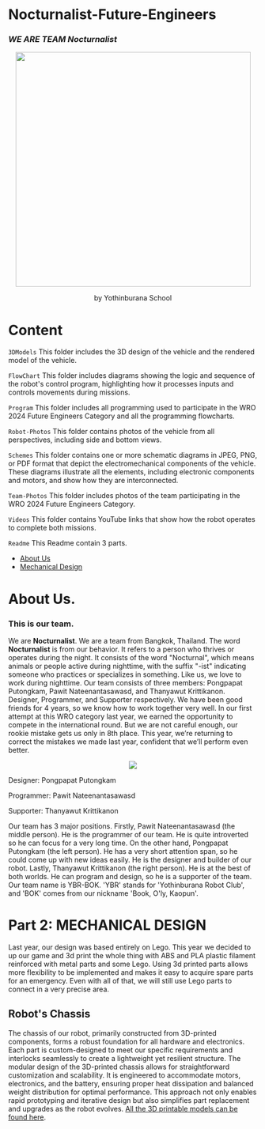 # Nocturnalist-Future-Engineers
### ***WE ARE TEAM Nocturnalist***

</p>
<p align="center">
  <img src="https://github.com/user-attachments/assets/4428501b-f179-4744-9167-17dbda05bc57" width="475"/>
</p>



<p align="center">
 by Yothinburana School

</p>

# Content
`3DModels` This folder includes the 3D design of the vehicle and the rendered model of the vehicle.

`FlowChart` This folder includes diagrams showing the logic and sequence of the robot's control program, highlighting how it processes inputs and controls movements during missions.

`Program` This folder includes all programming used to participate in the WRO 2024 Future Engineers Category and all the programming flowcharts.

`Robot-Photos` This folder contains photos of the vehicle from all perspectives, including side and bottom views.

`Schemes` This folder contains one or more schematic diagrams in JPEG, PNG, or PDF format that depict the electromechanical components of the vehicle. These diagrams illustrate all the elements, including electronic components and motors, and show how they are interconnected.

`Team-Photos` This folder includes photos of the team participating in the WRO 2024 Future Engineers Category.

`Videos` This folder contains YouTube links that show how the robot operates to complete both missions.

`Readme` This Readme contain 3 parts.

  - [About Us](#about-us)
  - [Mechanical Design](#part-2:-mechanical-design)

</p>

# **About Us.**

### **This is our team.**



  We are **Nocturnalist**. We are a team from Bangkok, Thailand. The word **Nocturnalist** is from our behavior. It refers to a person who thrives or operates during the night. It consists of the word "Nocturnal", which means animals or people active during nighttime, with the suffix "-ist" indicating someone who practices or specializes in something. Like us, we love to work during nighttime. Our team consists of three members: Pongpapat Putongkam, Pawit Nateenantasawasd, and Thanyawut Krittikanon. Designer, Programmer, and Supporter respectively. We have been good friends for 4 years, so we know how to work together very well. In our first attempt at this WRO category last year, we earned the opportunity to compete in the international round. But we are not careful enough, our rookie mistake gets us only in 8th place. This year, we’re returning to correct the mistakes we made last year, confident that we’ll perform even better.

<p align="center">
    <img src="https://github.com/user-attachments/assets/0cc32271-a7d0-4db4-8669-6ef6ca3a210b"/>
</p>

Designer: Pongpapat Putongkam </p>
Programmer: Pawit Nateenantasawasd </p>
Supporter: Thanyawut Krittikanon </p>

</p>

  Our team has 3 major positions. Firstly, Pawit Nateenantasawasd (the middle person). He is the programmer of our team. He is quite introverted so he can focus for a very long time. On the other hand, Pongpapat Putongkam (the left person). He has a very short attention span, so he could come up with new ideas easily. He is the designer and builder of our robot. Lastly, Thanyawut Krittikanon (the right person). He is at the best of both worlds. He can program and design, so he is a supporter of the team. Our team name is YBR-BOK. 'YBR' stands for 'Yothinburana Robot Club', and 'BOK' comes from our nickname 'Book, O'ly, Kaopun'.


# **Part 2: MECHANICAL DESIGN**

Last year, our design was based entirely on Lego. This year we decided to up our game and 3d print the whole thing with ABS and PLA plastic filament reinforced with metal parts and some Lego. Using 3d printed parts allows more flexibility to be implemented and makes it easy to acquire spare parts for an emergency.
Even with all of that, we will still use Lego parts to connect in a very precise area.


## Robot's Chassis

The chassis of our robot, primarily constructed from 3D-printed components, forms a robust foundation for all hardware and electronics. Each part is custom-designed to meet our specific requirements and interlocks seamlessly to create a lightweight yet resilient structure. The modular design of the 3D-printed chassis allows for straightforward customization and scalability. It is engineered to accommodate motors, electronics, and the battery, ensuring proper heat dissipation and balanced weight distribution for optimal performance. This approach not only enables rapid prototyping and iterative design but also simplifies part replacement and upgrades as the robot evolves. [All the 3D printable models can be found here](https://github.com/Book2009/Nocturnalist-Future-Engineers/tree/main/3D_Models).






